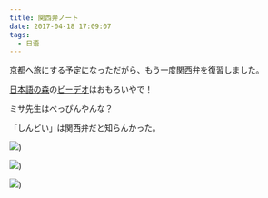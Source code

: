 ```yaml
---
title: 関西弁ノート
date: 2017-04-18 17:09:07
tags:
  - 日语
---
```


京都へ旅にする予定になっただがら、もう一度関西弁を復習しました。

[日本語の森](http://www.nihongonomori.com/)の[ビーデオ](https://www.youtube.com/watch?v=66dSZsoUHCk)はおもろいやで！


ミサ先生はべっぴんやんな？

「しんどい」は関西弁だと知らんかった。

![](./0.jpg))

![](./1.jpg))

![](./2.jpg))

